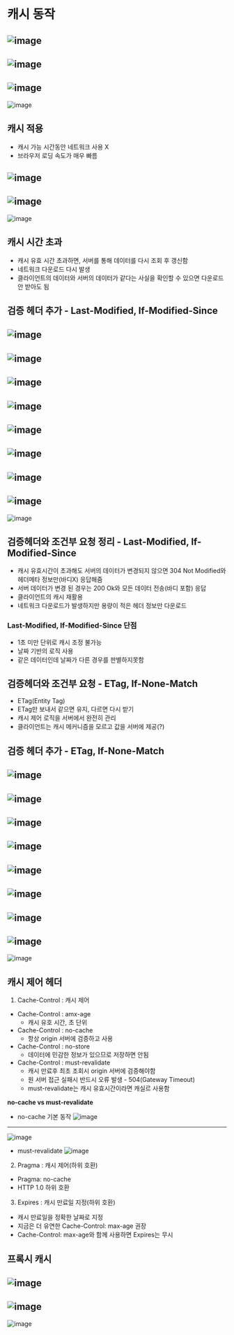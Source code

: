 # 캐시 동작
![image](https://user-images.githubusercontent.com/59104703/167584855-98027b82-83d1-4529-a286-5b0863e72ff0.png)
---
![image](https://user-images.githubusercontent.com/59104703/167584898-7c3671ea-033a-4fb4-9f25-cf76cbd17d37.png)
---
![image](https://user-images.githubusercontent.com/59104703/167584924-3510c648-382c-44a5-ba69-39222f1214b3.png)
---
![image](https://user-images.githubusercontent.com/59104703/167584953-11572f47-432f-4062-a4d5-0fa0bf239379.png)

## 캐시 적용
- 캐시 가능 시간동안 네트워크 사용 X
- 브라우저 로딩 속도가 매우 빠름

![image](https://user-images.githubusercontent.com/59104703/167585226-3fb3c244-3616-46c4-b4c7-69f1d71b09ca.png)
---
![image](https://user-images.githubusercontent.com/59104703/167585261-47741f27-a557-4b89-9f3a-32fd087054b3.png)
---
![image](https://user-images.githubusercontent.com/59104703/167585300-ad6382a2-c58c-460f-8901-5babcdb17525.png)

## 캐시 시간 초과
- 캐시 유효 시간 초과하면, 서버를 통해 데이터를 다시 조회 후 갱신함
- 네트워크 다운로드 다시 발생
- 클라이언트의 데이터와 서버의 데이터가 같다는 사실을 확인할 수 있으면 다운로드 안 받아도 됨

## 검증 헤더 추가 - Last-Modified, If-Modified-Since
![image](https://user-images.githubusercontent.com/59104703/167588047-621a81be-1d0f-4f1d-9f7c-58880699cf01.png)
---
![image](https://user-images.githubusercontent.com/59104703/167588082-1d6a4eaa-7fae-4dfc-9901-09a65b264996.png)
---
![image](https://user-images.githubusercontent.com/59104703/167588117-34d2afc5-eb02-4a11-9402-757d93790029.png)
---
![image](https://user-images.githubusercontent.com/59104703/167588165-55332ed1-8239-472b-9ff4-2cbf3dc3f379.png)
---
![image](https://user-images.githubusercontent.com/59104703/167588291-2b510a7c-c5dd-4340-ae71-15d674be527b.png)
---
![image](https://user-images.githubusercontent.com/59104703/167588324-760a41dd-9716-4e8a-aabd-cb12f80273b4.png)
---
![image](https://user-images.githubusercontent.com/59104703/167588612-f28d16a3-9851-4550-b66d-37eddc4dcab8.png)
---
![image](https://user-images.githubusercontent.com/59104703/167588637-0687c81c-4246-4396-8668-cc90ce54b98d.png)
---
![image](https://user-images.githubusercontent.com/59104703/167588664-595650bf-5d6c-4f4a-ab0f-c9ea927c57d3.png)

## 검증헤더와 조건부 요청 정리 - Last-Modified, If-Modified-Since
- 캐시 유효시간이 초과해도 서버의 데이터가 변경되지 않으면 304 Not Modified와 헤더메타 정보만(바디X) 응답해줌
- 서버 데이터가 변경 된 경우는 200 Ok와 모든 데이터 전송(바디 포함) 응답
- 클라이언트의 캐시 재활용
- 네트워크 다운로드가 발생하지만 용량이 적은 헤더 정보만 다운로드

### Last-Modified, If-Modified-Since 단점
- 1초 미만 단위로 캐시 조정 불가능
- 날짜 기반의 로직 사용
- 같은 데이터인데 날짜가 다른 경우를 판별하지못함

## 검증헤더와 조건부 요청 - ETag, If-None-Match
- ETag(Entity Tag)
- ETag만 보내서 같으면 유지, 다르면 다시 받기
- 캐시 제어 로직을 서버에서 완전히 관리
- 클라이언트는 캐시 메커니즘을 모르고 값을 서버에 제공(?)

## 검증 헤더 추가 - ETag, If-None-Match
![image](https://user-images.githubusercontent.com/59104703/167592257-9b2c62d6-875d-4ddd-854f-e468a290d133.png)
---
![image](https://user-images.githubusercontent.com/59104703/167592285-28ef712c-fb92-4555-a990-7bd5e19c8194.png)
---
![image](https://user-images.githubusercontent.com/59104703/167592309-7ad53d50-588c-4340-a80a-341c7db9665a.png)
---
![image](https://user-images.githubusercontent.com/59104703/167592332-34ba0187-447e-43d7-8a64-25a7e5b618dc.png)
---
![image](https://user-images.githubusercontent.com/59104703/167592366-8445367f-ab0a-4c6a-bacc-058f6d6a27e4.png)
---
![image](https://user-images.githubusercontent.com/59104703/167592394-7242b801-96c7-4ac9-aef9-fa51cfcc8142.png)
---
![image](https://user-images.githubusercontent.com/59104703/167592427-014f77d8-a390-4ddd-9437-4054300d3c0b.png)
---
![image](https://user-images.githubusercontent.com/59104703/167592454-7e2340b1-d834-4999-8f33-4293f3f68680.png)
---
![image](https://user-images.githubusercontent.com/59104703/167592476-f05cd676-ffd1-4061-b8ce-0b0884219d8c.png)

## 캐시 제어 헤더
1. Cache-Control : 캐시 제어
  - Cache-Control : amx-age
    - 캐시 유호 시간, 초 단위
  - Cache-Control : no-cache
    - 항상 origin 서버에 검증하고 사용
  - Cache-Control : no-store
    - 데이터에 민감한 정보가 있으므로 저장하면 안됨
  - Cache-Control : must-revalidate
    - 캐시 만료후 최초 조회시 origin 서버에 검증해야함
    - 원 서버 접근 실패시 반드시 오류 발생 - 504(Gateway Timeout)
    - must-revalidate는 캐시 유효시간이라면 캐실르 사용함

  **no-cache vs must-revalidate**
  - no-cache 기본 동작
  ![image](https://user-images.githubusercontent.com/59104703/167596591-7b309b11-0b29-466d-a84a-3f87bc72cd37.png)
  ---
  ![image](https://user-images.githubusercontent.com/59104703/167596624-7186626d-89cd-4019-99d9-3c5ca14d989f.png)

  - must-revalidate
  ![image](https://user-images.githubusercontent.com/59104703/167596652-376493cc-04a3-450e-b8fd-496cf3d9fc8a.png)


2. Pragma : 캐시 제어(하위 호환)
  - Pragma: no-cache
  - HTTP 1.0 하위 호환
  
3. Expires : 캐시 만료일 지정(하위 호환)
  - 캐시 만료일을 정확한 날짜로 지정
  - 지금은 더 유연한 Cache-Control: max-age 권장
  - Cache-Control: max-age와 함께 사용하면 Expires는 무시

## 프록시 캐시
![image](https://user-images.githubusercontent.com/59104703/167594897-e31bbd3f-9b00-4f84-a0fd-3bf0b05962cf.png)
---
![image](https://user-images.githubusercontent.com/59104703/167594925-49830cff-62f6-40f7-9168-e6d772f0227e.png)
---
![image](https://user-images.githubusercontent.com/59104703/167594953-43dd46f1-68a9-452c-b673-0304aff7e91c.png)












